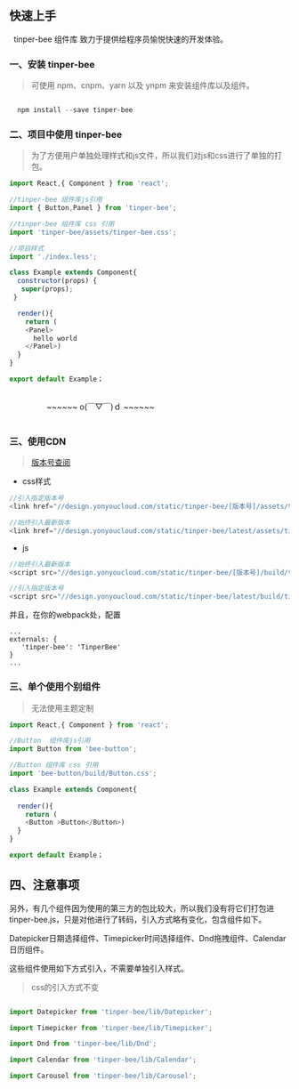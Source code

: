 ## 快速上手

&nbsp;&nbsp;tinper-bee 组件库 致力于提供给程序员愉悦快速的开发体验。



### 一、安装 tinper-bee 
>可使用 npm、cnpm、yarn 以及 ynpm 来安装组件库以及组件。

```js

  npm install --save tinper-bee
```


### 二、项目中使用 tinper-bee

>为了方便用户单独处理样式和js文件，所以我们对js和css进行了单独的打包。

```js
import React,{ Component } from 'react';

//tinper-bee 组件库js引用
import { Button,Panel } from 'tinper-bee';

//tinper-bee 组件库 css 引用
import 'tinper-bee/assets/tinper-bee.css';

//项目样式
import './index.less';

class Example extends Component{
  constructor(props) {
   super(props);
 }

  render(){
    return (
    <Panel>
      hello world
    </Panel>)
  }
}

export default Example；
```

<br/>
&nbsp;&nbsp;&nbsp;&nbsp;&nbsp;&nbsp;&nbsp;&nbsp;&nbsp;&nbsp;&nbsp;&nbsp;&nbsp;&nbsp;&nbsp;&nbsp;&nbsp;~~~~~~  o(￣▽￣)ｄ ~~~~~~  
<br/><br/>


### 三、使用CDN

> [版本号查阅](http://bee.tinper.org/tinper-bee/changelog)

- css样式

```js
//引入指定版本号
<link href="//design.yonyoucloud.com/static/tinper-bee/[版本号]/assets/tinper-bee.css">

//始终引入最新版本
<link href="//design.yonyoucloud.com/static/tinper-bee/latest/assets/tinper-bee.css">
```

- js

```js
//始终引入最新版本
<script src="//design.yonyoucloud.com/static/tinper-bee/[版本号]/build/tinper-bee.js"></script>

//引入指定版本号
<script src="//design.yonyoucloud.com/static/tinper-bee/latest/build/tinper-bee.js"></script>

```

并且，在你的webpack处，配置

```
...
externals: {
   'tinper-bee': 'TinperBee'
}
...
```

### 三、单个使用个别组件
> 无法使用主题定制

```js
import React,{ Component } from 'react';

//Button  组件库js引用
import Button from 'bee-button';

//Button 组件库 css 引用
import 'bee-button/build/Button.css';

class Example extends Component{
 
  render(){
    return (
    <Button >Button</Button>)
  }
}

export default Example；
```


## 四、注意事项

另外，有几个组件因为使用的第三方的包比较大，所以我们没有将它们打包进tinper-bee.js，只是对他进行了转码，引入方式略有变化，包含组件如下。

Datepicker日期选择组件、Timepicker时间选择组件、Dnd拖拽组件、Calendar日历组件。


这些组件使用如下方式引入，不需要单独引入样式。
>css的引入方式不变
```js

import Datepicker from 'tinper-bee/lib/Datepicker';

import Timepicker from 'tinper-bee/lib/Timepicker';

import Dnd from 'tinper-bee/lib/Dnd';

import Calendar from 'tinper-bee/lib/Calendar';

import Carousel from 'tinper-bee/lib/Carousel';

```
